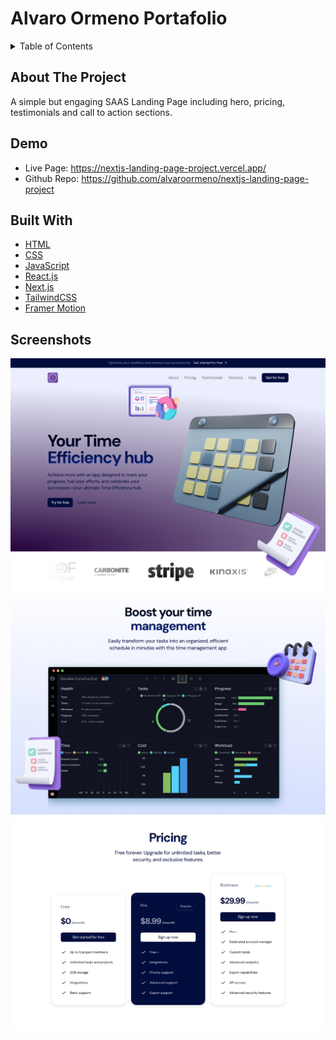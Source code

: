 # Alvaro Ormeno Portafolio

<!-- TABLE OF CONTENTS -->
<details>
  <summary>Table of Contents</summary>

-   [About The Project](#about-the-project)
-   [Demo](#demo)
-   [Built With](#built-with)
-   [Screenshots](#screenshots)
</details>

## About The Project

A simple but engaging SAAS Landing Page including hero, pricing, testimonials and call to action sections.

## Demo

-   Live Page: https://nextjs-landing-page-project.vercel.app/
-   Github Repo: https://github.com/alvaroormeno/nextjs-landing-page-project

## Built With

-   [HTML](https://developer.mozilla.org/en-US/docs/Web/HTML)
-   [CSS](https://developer.mozilla.org/en-US/docs/Web/CSS)
-   [JavaScript](https://developer.mozilla.org/en-US/docs/Web/JavaScript)
-   [React.js](https://reactjs.org/)
-   [Next.js](https://nextjs.org/)
-   [TailwindCSS](https://tailwindcss.com/)
-   [Framer Motion](https://www.framer.com/motion/introduction/)

## Screenshots

![Screenshot 1](src/assets/screenshots/screenshot_1.png)
![Screenshot 2](src/assets/screenshots/screenshot_2.png)
![Screenshot 3](src/assets/screenshots/screenshot_3.png)
